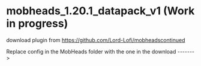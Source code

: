 # mobheads_1.20.1_datapack_v1 (Work in progress)

download plugin from https://github.com/Lord-Lofi/mobheadscontinued

Replace config in the MobHeads folder with the one in the download ------->
